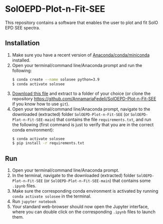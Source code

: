 # SolOEPD-Plot-n-Fit-SEE
 This repository contains a software that enables the user to plot and fit SolO EPD SEE spectra. 

## Installation 
1. Make sure you have a recent version of [Anaconda/conda/miniconda](https://www.anaconda.com/products/distribution) installed. 
2. Open your terminal/command line/Anaconda prompt and run the following:
    ``` bash
    $ conda create --name solosee python=3.9
    $ conda activate solosee
    ```
3. [Download this file](https://github.com/AnnamariaFedeli/SolOEPD-Plot-n-Fit-SEE/archive/refs/heads/main.zip) and extract to a folder of your choice (or clone the repository https://github.com/AnnamariaFedeli/SolOEPD-Plot-n-Fit-SEE if you know how to use `git`).
6. Open your terminal/command line/Anaconda prompt, navigate to the downloaded (extracted) folder `SolOEPD-Plot-n-Fit-SEE` (or `SolOEPD-Plot-n-Fit-SEE-main`) that contains the file `requirements.txt`, and run the following (first command is just to verify that you are in the correct conda environment):
    ``` bash
    $ conda activate solosee
    $ pip install -r requirements.txt
    ```


## Run 
1. Open your terminal/command line/Anaconda prompt.
2. In the terminal, navigate to the downloaded (extracted) folder `SolOEPD-Plot-n-Fit-SEE` (or `SolOEPD-Plot-n-Fit-SEE-main`) that contains some `.ipynb` files.
3. Make sure the corresponding conda environment is activated by running `conda activate solosee` in the terminal.
4. Run `jupyter notebook`
5. Your standard web-browser should now open the Jupyter interface, where you can double click on the corresponding `.ipynb` files to launch them.
